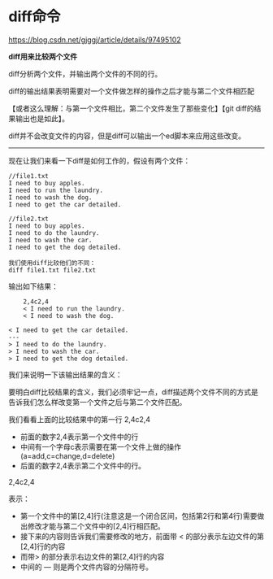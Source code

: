 # diff命令

https://blog.csdn.net/gjggj/article/details/97495102

**diff用来比较两个文件**

diff分析两个文件，并输出两个文件的不同的行。

diff的输出结果表明需要对一个文件做怎样的操作之后才能与第二个文件相匹配

【或者这么理解：与第一个文件相比，第二个文件发生了那些变化】【git
diff的结果输出也是如此】。

diff并不会改变文件的内容，但是diff可以输出一个ed脚本来应用这些改变。

---

现在让我们来看一下diff是如何工作的，假设有两个文件：

```
//file1.txt
I need to buy apples.
I need to run the laundry.
I need to wash the dog.
I need to get the car detailed.

//file2.txt
I need to buy apples.
I need to do the laundry.
I need to wash the car.
I need to get the dog detailed.

我们使用diff比较他们的不同：
diff file1.txt file2.txt
```

输出如下结果：

```
    2,4c2,4
    < I need to run the laundry.
    < I need to wash the dog.

< I need to get the car detailed.
---
> I need to do the laundry.
> I need to wash the car.
> I need to get the dog detailed.
```

我们来说明一下该输出结果的含义：

要明白diff比较结果的含义，我们必须牢记一点，diff描述两个文件不同的方式是告诉我们怎么样改变第一个文件之后与第二个文件匹配。

我们看看上面的比较结果中的第一行
2,4c2,4
- 前面的数字2,4表示第一个文件中的行
- 中间有一个字母c表示需要在第一个文件上做的操作(a=add,c=change,d=delete)
- 后面的数字2,4表示第二个文件中的行。

2,4c2,4

表示：
- 第一个文件中的第[2,4]行(注意这是一个闭合区间，包括第2行和第4行)需要做出修改才能与第二个文件中的[2,4]行相匹配。
- 接下来的内容则告诉我们需要修改的地方，前面带 < 的部分表示左边文件的第[2,4]行的内容
- 而带> 的部分表示右边文件的第[2,4]行的内容
- 中间的 — 则是两个文件内容的分隔符号。